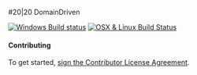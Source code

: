 #20|20 DomainDriven

[![Windows Build status](https://ci.appveyor.com/api/projects/status/vak7o71tcprjv9pm?svg=true)](https://ci.appveyor.com/project/2020IP/twentytwenty-domaindriven)
[![OSX & Linux Build Status](https://travis-ci.org/2020IP/TwentyTwenty.DomainDriven.svg?branch=master)](https://travis-ci.org/2020IP/TwentyTwenty.DomainDriven/)

#### Contributing
To get started, [sign the Contributor License Agreement](https://www.clahub.com/agreements/2020IP/TwentyTwenty.DomainDriven).
